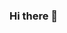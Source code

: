 ### Hi there 👋

<!--
**abdirahmangg/abdirahmangg** is a ✨ _special_ ✨ repository because its `README.md` (this file) appears on your GitHub profile.

Here are some ideas to get you started:

🔭 I’m currently working on my side project.

🌱 I’m currently learning Data Science fundamentals.

👯 I’m looking to collaborate on all things data science.

🤔 I’m looking for help with AWS.

💬 Ask me about technology and #COP26.

📫 How to reach me: abdirahman_hassan@gmx.co.uk

😄 Pronouns: N/A

⚡ Fun fact: I am Somali.

